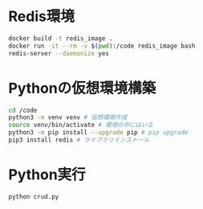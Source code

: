 # Redis環境

```sh
docker build -t redis_image .
docker run -it --rm -v $(pwd):/code redis_image bash
redis-server --daemonize yes
```

# Pythonの仮想環境構築

```sh
cd /code
python3 -m venv venv # 仮想環境作成
source venv/bin/activate # 環境の中にはいる
python3 -m pip install --upgrade pip # pip upgrade
pip3 install redis # ライブラリインストール
```

# Python実行

```python
python crud.py
```